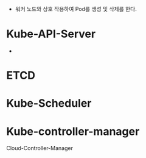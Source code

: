 -  워커 노드와 상호 작용하여 Pod를 생성 및 삭제를 한다.
# Kube-API-Server
- 

# ETCD

# Kube-Scheduler

# Kube-controller-manager

Cloud-Controller-Manager